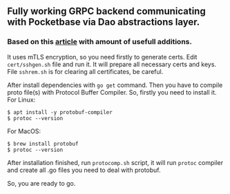 ## Fully working GRPC backend communicating with Pocketbase via Dao abstractions layer.


### Based on this [article](https://medium.com/@leodahal4/building-a-grpc-micro-service-in-go-a-comprehensive-guide-82b6812ed253) with amount of usefull additions.


It uses mTLS encryption, so you need firstly to generate certs.
Edit `cert/sshgen.sh` file and run it. It will prepare all necessary certs and keys.
File `sshrem.sh` is for clearing all certificates, be careful.

After install dependencies with `go get` command.
Then you have to compile proto file(s) with Protocol Buffer Compiler.
So, firstly you need to install it.
For Linux:
```
$ apt install -y protobuf-compiler
$ protoc --version
```

For MacOS:
```
$ brew install protobuf
$ protoc --version
```

After installation finished, run `protocomp.sh` script, it will run `protoc` compiler
and create all .go files you need to deal with protobuf.

So, you are ready to go.
